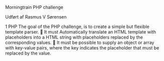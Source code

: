 Morningtrain PHP challenge

Udført af Rasmus V Sørensen

1 PHP
The goal of the PHP challenge, is to create a simple but flexible template parser.
 It must Automatically translate an HTML template with placeholders into a HTML string
with placeholders replaced by the corresponding values.
 It must be possible to supply an object or array with key-value pairs, where the key indicates
the placeholder that must be replaced by the value. 
